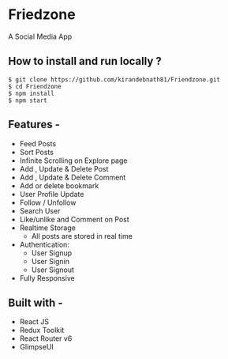 # Friedzone

A Social Media App

</div>

## **How to install and run locally ?**

```
$ git clone https://github.com/kirandebnath81/Friendzone.git
$ cd Friendzone
$ npm install
$ npm start
```

## **Features -**

- Feed Posts
- Sort Posts
- Infinite Scrolling on Explore page
- Add , Update & Delete Post
- Add , Update & Delete Comment
- Add or delete bookmark
- User Profile Update
- Follow / Unfollow
- Search User
- Like/unlike and Comment on Post
- Realtime Storage
  - All posts are stored in real time
- Authentication:
  - User Signup
  - User Signin
  - User Signout
- Fully Responsive

## **Built with -**

- React JS
- Redux Toolkit
- React Router v6
- GlimpseUI

